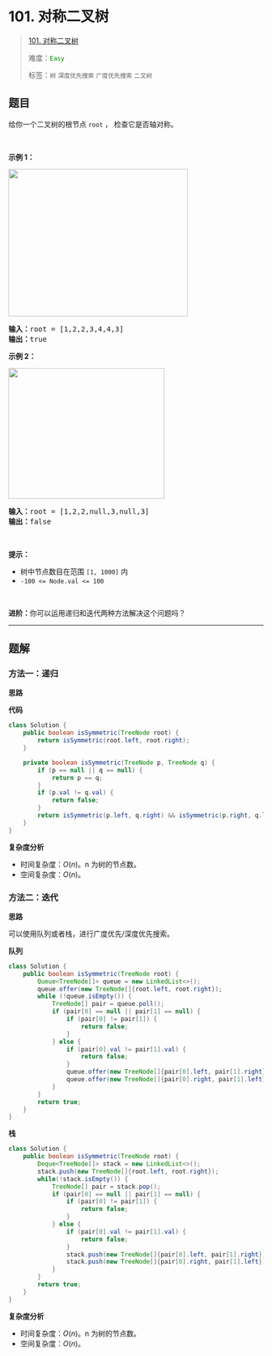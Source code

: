 # 101. 对称二叉树

> [101. 对称二叉树](https://leetcode.cn/problems/symmetric-tree/)
>
> 难度：<font color=green>`Easy`</font>
>
> 标签：`树` `深度优先搜索` `广度优先搜索` `二叉树`

## 题目

<p>给你一个二叉树的根节点 <code>root</code> ， 检查它是否轴对称。</p>

<p>&nbsp;</p>

<p><strong>示例 1：</strong></p>
<img alt="" src="https://pic.leetcode.cn/1698026966-JDYPDU-image.png" style="width: 354px; height: 291px;" />
<pre>
<strong>输入：</strong>root = [1,2,2,3,4,4,3]
<strong>输出：</strong>true
</pre>

<p><strong>示例 2：</strong></p>
<img alt="" src="https://pic.leetcode.cn/1698027008-nPFLbM-image.png" style="width: 308px; height: 258px;" />
<pre>
<strong>输入：</strong>root = [1,2,2,null,3,null,3]
<strong>输出：</strong>false
</pre>

<p>&nbsp;</p>

<p><strong>提示：</strong></p>

<ul>
	<li>树中节点数目在范围 <code>[1, 1000]</code> 内</li>
	<li><code>-100 &lt;= Node.val &lt;= 100</code></li>
</ul>

<p>&nbsp;</p>

<p><strong>进阶：</strong>你可以运用递归和迭代两种方法解决这个问题吗？</p>


--------------------

## 题解

### 方法一：递归

**思路**



**代码**

```java
class Solution {
    public boolean isSymmetric(TreeNode root) {
        return isSymmetric(root.left, root.right);
    }

    private boolean isSymmetric(TreeNode p, TreeNode q) {
        if (p == null || q == null) {
            return p == q;
        }
        if (p.val != q.val) {
            return false;
        }
        return isSymmetric(p.left, q.right) && isSymmetric(p.right, q.left);
    }
}
```

**复杂度分析**

- 时间复杂度：$O(n)$。n 为树的节点数。
- 空间复杂度：$O(n)$。

### 方法二：迭代

**思路**

可以使用队列或者栈，进行广度优先/深度优先搜索。

**队列**

```java
class Solution {
    public boolean isSymmetric(TreeNode root) {
        Queue<TreeNode[]> queue = new LinkedList<>();
        queue.offer(new TreeNode[]{root.left, root.right});
        while (!queue.isEmpty()) {
            TreeNode[] pair = queue.poll();
            if (pair[0] == null || pair[1] == null) {
                if (pair[0] != pair[1]) {
                    return false;
                }
            } else {
                if (pair[0].val != pair[1].val) {
                    return false;
                }
                queue.offer(new TreeNode[]{pair[0].left, pair[1].right});
                queue.offer(new TreeNode[]{pair[0].right, pair[1].left});
            }
        }
        return true;
    }
}
```

**栈**

```java
class Solution {
    public boolean isSymmetric(TreeNode root) {
        Deque<TreeNode[]> stack = new LinkedList<>();
        stack.push(new TreeNode[]{root.left, root.right});
        while(!stack.isEmpty()) {
            TreeNode[] pair = stack.pop();
            if (pair[0] == null || pair[1] == null) {
                if (pair[0] != pair[1]) {
                    return false;
                }
            } else {
                if (pair[0].val != pair[1].val) {
                    return false;
                }
                stack.push(new TreeNode[]{pair[0].left, pair[1].right});
                stack.push(new TreeNode[]{pair[0].right, pair[1].left});
            }
        }
        return true;
    }
}
```

**复杂度分析**

- 时间复杂度：$O(n)$。n 为树的节点数。
- 空间复杂度：$O(n)$。

